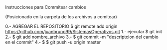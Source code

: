 Instrucciones para Commitear cambios

(Posicionado en la carpeta de los archivos a comitear)

0.- AGREGAR EL REPOSITORIO $ git remote add origin https://github.com/juanbruno99/SistemasOperativos.git
1.- ejecutar $ git init
2.- $ git add nombre_archivo
3.- $ git commit -m "descriptcion del cambio en el commit"
4.- $ $ git push -u origin master

